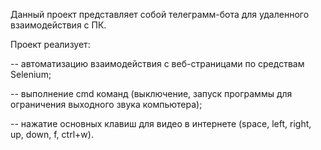 Данный проект представляет собой телеграмм-бота для удаленного взаимодействия с ПК.

Проект реализует:

-- автоматизацию взаимодействия с веб-страницами по средствам Selenium;

-- выполнение cmd команд (выключение, запуск программы для ограничения выходного звука компьютера);

-- нажатие основных клавиш для видео в интернете (space, left, right, up, down, f, ctrl+w).


